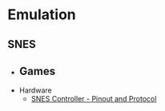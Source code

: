 # Emulation

## SNES
- Games
  - 
- Hardware
  - [SNES Controller - Pinout and Protocol](http://www.repairfaq.org/REPAIR/F_SNES.html)
